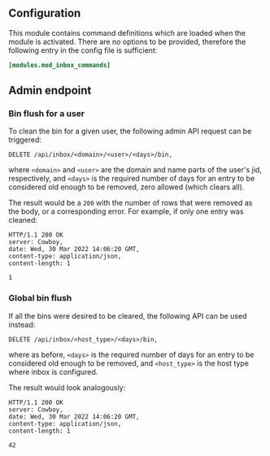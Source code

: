 ## Configuration
This module contains command definitions which are loaded when the module is activated.
There are no options to be provided, therefore the following entry in the config file is sufficient:

```toml
[modules.mod_inbox_commands]
```

## Admin endpoint

### Bin flush for a user
To clean the bin for a given user, the following admin API request can be triggered:

```http
DELETE /api/inbox/<domain>/<user>/<days>/bin,
```
where `<domain>` and `<user>` are the domain and name parts of the user's jid, respectively, and `<days>` is the required number of days for an entry to be considered old enough to be removed, zero allowed (which clears all).

The result would be a `200` with the number of rows that were removed as the body, or a corresponding error. For example, if only one entry was cleaned:
```http
HTTP/1.1 200 OK
server: Cowboy,
date: Wed, 30 Mar 2022 14:06:20 GMT,
content-type: application/json,
content-length: 1

1
```

### Global bin flush
If all the bins were desired to be cleared, the following API can be used instead:

```http
DELETE /api/inbox/<host_type>/<days>/bin,
```
where as before, `<days>` is the required number of days for an entry to be considered old enough to be removed, and `<host_type>` is the host type where inbox is configured.

The result would look analogously:
```http
HTTP/1.1 200 OK
server: Cowboy,
date: Wed, 30 Mar 2022 14:06:20 GMT,
content-type: application/json,
content-length: 1

42
```
